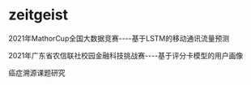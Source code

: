 # zeitgeist
2021年MathorCup全国大数据竞赛----基于LSTM的移动通讯流量预测

2021年广东省农信联社校园金融科技挑战赛----基于评分卡模型的用户画像

癌症溯源课题研究
